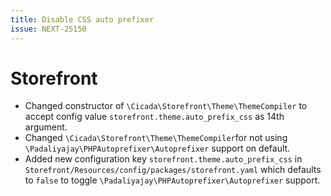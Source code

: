 ```yaml
---
title: Disable CSS auto prefixer
issue: NEXT-25150
---
```

# Storefront
* Changed constructor of `\Cicada\Storefront\Theme\ThemeCompiler` to accept config value `storefront.theme.auto_prefix_css` as 14th argument.
* Changed `\Cicada\Storefront\Theme\ThemeCompiler`for not using `\Padaliyajay\PHPAutoprefixer\Autoprefixer` support on default.
* Added new configuration key `storefront.theme.auto_prefix_css` in `Storefront/Resources/config/packages/storefront.yaml` which defaults to `false` to toggle `\Padaliyajay\PHPAutoprefixer\Autoprefixer` support.
